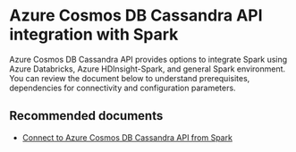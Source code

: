 <properties
	pageTitle="Azure Cosmos DB Cassandra integration with Spark" 
	description="Azure Cosmos DB Cassandra integration with Spark"
	service="microsoft.documentdb"
	resource="databaseAccounts"
	authors="balaksms"
	displayOrder="411"
	selfHelpType="resource"
	supportTopicIds="32615115"
	resourceTags=""
	productPesIds="15585"
	cloudEnvironments="public"	articleId="1315234c-7f91-4ac7-9003-53fc0a63471a"
/>

# Azure Cosmos DB Cassandra API integration with Spark

Azure Cosmos DB Cassandra API provides options to integrate Spark using Azure Databricks, Azure HDInsight-Spark, and general Spark environment.  You can review the document below to understand prerequisites, dependencies for connectivity and configuration parameters.

## **Recommended documents**
* [Connect to Azure Cosmos DB Cassandra API from Spark](https://docs.microsoft.com/azure/cosmos-db/cassandra-spark-generic)
